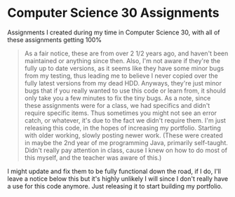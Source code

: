 # Computer Science 30 Assignments
Assignments I created during my time in Computer Science 30, with all of these assignments getting 100%

>As a fair notice, these are from over 2 1/2 years ago, and haven't been maintained or anything since then. Also, I'm not aware if they're the fully up to date versions, as it seems like they have some minor bugs from my testing, thus leading me to believe I never copied over the fully latest versions from my dead HDD. Anyways, they're just minor bugs that if you really wanted to use this code or learn from, it should only take you a few minutes to fix the tiny bugs. As a note, since these assignments were for a class, we had specifics and didn't require specific items. Thus sometimes you might not see an error catch, or whatever, it's due to the fact we didn't require them. I'm just releasing this code, in the hopes of increasing my portfolio. Starting with older working, slowly posting newer work. (These were created in maybe the 2nd year of me programming Java, primarily self-taught. Didn't really pay attention in class, cause I knew on how to do most of this myself, and the teacher was aware of this.)

I might update and fix them to be fully functional down the road, if I do, I'll leave a notice below this but it's highly unlikely I will since I don't really have a use for this code anymore. Just releasing it to start building my portfolio. 
